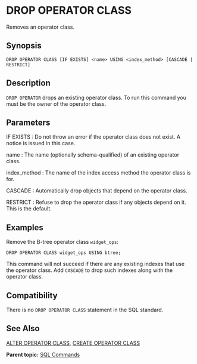 # DROP OPERATOR CLASS 

Removes an operator class.

## <a id="section2"></a>Synopsis 

``` {#sql_command_synopsis}
DROP OPERATOR CLASS [IF EXISTS] <name> USING <index_method> [CASCADE | RESTRICT]
```

## <a id="section3"></a>Description 

`DROP OPERATOR` drops an existing operator class. To run this command you must be the owner of the operator class.

## <a id="section4"></a>Parameters 

IF EXISTS
:   Do not throw an error if the operator class does not exist. A notice is issued in this case.

name
:   The name \(optionally schema-qualified\) of an existing operator class.

index\_method
:   The name of the index access method the operator class is for.

CASCADE
:   Automatically drop objects that depend on the operator class.

RESTRICT
:   Refuse to drop the operator class if any objects depend on it. This is the default.

## <a id="section5"></a>Examples 

Remove the B-tree operator class `widget_ops`:

```
DROP OPERATOR CLASS widget_ops USING btree;
```

This command will not succeed if there are any existing indexes that use the operator class. Add `CASCADE` to drop such indexes along with the operator class.

## <a id="section6"></a>Compatibility 

There is no `DROP OPERATOR CLASS` statement in the SQL standard.

## <a id="section7"></a>See Also 

[ALTER OPERATOR CLASS](ALTER_OPERATOR_CLASS.html), [CREATE OPERATOR CLASS](CREATE_OPERATOR_CLASS.html)

**Parent topic:** [SQL Commands](../sql_commands/sql_ref.html)

